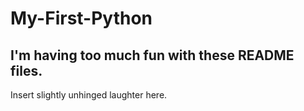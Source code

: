 # My-First-Python

## I'm having too much fun with these README files.

Insert slightly unhinged laughter here.